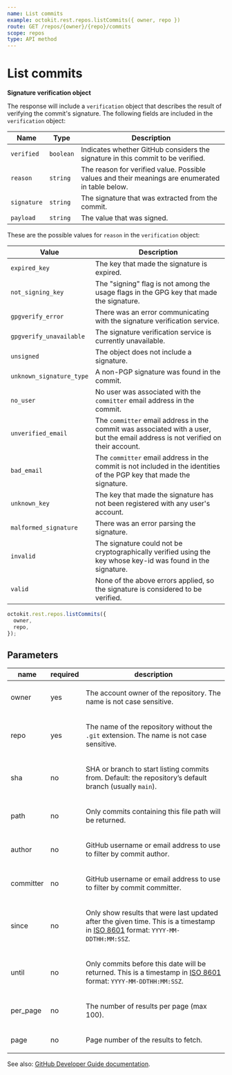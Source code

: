 ```yaml
---
name: List commits
example: octokit.rest.repos.listCommits({ owner, repo })
route: GET /repos/{owner}/{repo}/commits
scope: repos
type: API method
---
```


# List commits

**Signature verification object**

The response will include a `verification` object that describes the result of verifying the commit's signature. The following fields are included in the `verification` object:

| Name        | Type      | Description                                                                                      |
| ----------- | --------- | ------------------------------------------------------------------------------------------------ |
| `verified`  | `boolean` | Indicates whether GitHub considers the signature in this commit to be verified.                  |
| `reason`    | `string`  | The reason for verified value. Possible values and their meanings are enumerated in table below. |
| `signature` | `string`  | The signature that was extracted from the commit.                                                |
| `payload`   | `string`  | The value that was signed.                                                                       |

These are the possible values for `reason` in the `verification` object:

| Value                    | Description                                                                                                                     |
| ------------------------ | ------------------------------------------------------------------------------------------------------------------------------- |
| `expired_key`            | The key that made the signature is expired.                                                                                     |
| `not_signing_key`        | The "signing" flag is not among the usage flags in the GPG key that made the signature.                                         |
| `gpgverify_error`        | There was an error communicating with the signature verification service.                                                       |
| `gpgverify_unavailable`  | The signature verification service is currently unavailable.                                                                    |
| `unsigned`               | The object does not include a signature.                                                                                        |
| `unknown_signature_type` | A non-PGP signature was found in the commit.                                                                                    |
| `no_user`                | No user was associated with the `committer` email address in the commit.                                                        |
| `unverified_email`       | The `committer` email address in the commit was associated with a user, but the email address is not verified on their account. |
| `bad_email`              | The `committer` email address in the commit is not included in the identities of the PGP key that made the signature.           |
| `unknown_key`            | The key that made the signature has not been registered with any user's account.                                                |
| `malformed_signature`    | There was an error parsing the signature.                                                                                       |
| `invalid`                | The signature could not be cryptographically verified using the key whose key-id was found in the signature.                    |
| `valid`                  | None of the above errors applied, so the signature is considered to be verified.                                                |

```js
octokit.rest.repos.listCommits({
  owner,
  repo,
});
```

## Parameters

<table>
  <thead>
    <tr>
      <th>name</th>
      <th>required</th>
      <th>description</th>
    </tr>
  </thead>
  <tbody>
    <tr><td>owner</td><td>yes</td><td>

The account owner of the repository. The name is not case sensitive.

</td></tr>
<tr><td>repo</td><td>yes</td><td>

The name of the repository without the `.git` extension. The name is not case sensitive.

</td></tr>
<tr><td>sha</td><td>no</td><td>

SHA or branch to start listing commits from. Default: the repository’s default branch (usually `main`).

</td></tr>
<tr><td>path</td><td>no</td><td>

Only commits containing this file path will be returned.

</td></tr>
<tr><td>author</td><td>no</td><td>

GitHub username or email address to use to filter by commit author.

</td></tr>
<tr><td>committer</td><td>no</td><td>

GitHub username or email address to use to filter by commit committer.

</td></tr>
<tr><td>since</td><td>no</td><td>

Only show results that were last updated after the given time. This is a timestamp in [ISO 8601](https://en.wikipedia.org/wiki/ISO_8601) format: `YYYY-MM-DDTHH:MM:SSZ`.

</td></tr>
<tr><td>until</td><td>no</td><td>

Only commits before this date will be returned. This is a timestamp in [ISO 8601](https://en.wikipedia.org/wiki/ISO_8601) format: `YYYY-MM-DDTHH:MM:SSZ`.

</td></tr>
<tr><td>per_page</td><td>no</td><td>

The number of results per page (max 100).

</td></tr>
<tr><td>page</td><td>no</td><td>

Page number of the results to fetch.

</td></tr>
  </tbody>
</table>

See also: [GitHub Developer Guide documentation](https://docs.github.com/rest/commits/commits#list-commits).
